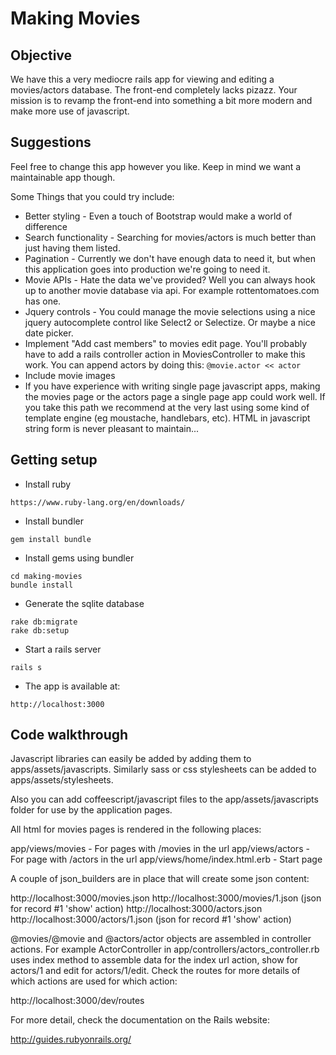 Making Movies
=============

Objective
---------

We have this a very mediocre rails app for viewing and editing a movies/actors
database. The front-end completely lacks pizazz. Your mission is to revamp the
front-end into something a bit more modern and make more use of javascript.

Suggestions
-----------

Feel free to change this app however you like. Keep in mind we want a
maintainable app though.

Some Things that you could try include:

* Better styling - Even a touch of Bootstrap would make a world of difference
* Search functionality - Searching for movies/actors is much better than just
  having them listed.
* Pagination - Currently we don't have enough data to need it, but when this
  application goes into production we're going to need it.
* Movie APIs - Hate the data we've provided? Well you can always hook
  up to another movie database via api. For example rottentomatoes.com has one.
* Jquery controls - You could manage the movie selections using a
  nice jquery autocomplete control like Select2 or Selectize. Or maybe a nice
  date picker.
* Implement "Add cast members" to movies edit page. You'll probably have to add
  a rails controller action in MoviesController to make this work. You can append
  actors by doing this:
    ```@movie.actor << actor```
* Include movie images
* If you have experience with writing single page javascript apps, making the
  movies page or the actors page a single page app could work well. If you take
  this path we recommend at the very last using some kind of template engine
  (eg moustache, handlebars, etc). HTML in javascript string form is never
  pleasant to maintain...

Getting setup
-------------

* Install ruby

```
https://www.ruby-lang.org/en/downloads/
```

* Install bundler

```
gem install bundle
```

* Install gems using bundler

```
cd making-movies
bundle install
```

* Generate the sqlite database

```
rake db:migrate
rake db:setup
```

* Start a rails server

```
rails s
```

* The app is available at:

```
http://localhost:3000
```

Code walkthrough
----------------

Javascript libraries can easily be added by adding them to
apps/assets/javascripts. Similarly sass or css stylesheets can be added
to apps/assets/stylesheets.

Also you can add coffeescript/javascript files to the app/assets/javascripts
folder for use by the application pages.

All html for movies pages is rendered in the following places:

app/views/movies - For pages with /movies in the url
app/views/actors - For page with /actors in the url
app/views/home/index.html.erb - Start page

A couple of json_builders are in place that will create some json content:

http://localhost:3000/movies.json
http://localhost:3000/movies/1.json (json for record #1 'show' action)
http://localhost:3000/actors.json
http://localhost:3000/actors/1.json (json for record #1 'show' action)

@movies/@movie and @actors/actor objects are assembled in controller actions.
For example ActorController in app/controllers/actors_controller.rb uses index
method to assemble data for the index url action, show for actors/1 and edit
for actors/1/edit. Check the routes for more details of which actions are used
for which action:

http://localhost:3000/dev/routes

For more detail, check the documentation on the Rails website:

http://guides.rubyonrails.org/
